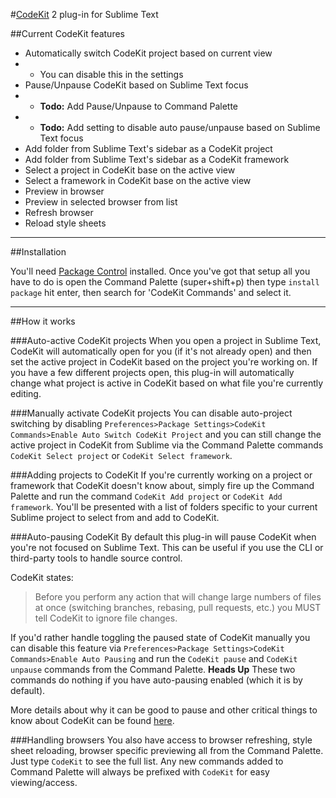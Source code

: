#[CodeKit](https://incident57.com/codekit/) 2 plug-in for Sublime Text

##Current CodeKit features
- Automatically switch CodeKit project based on current view
- - You can disable this in the settings
- Pause/Unpause CodeKit based on Sublime Text focus
- - __Todo:__ Add Pause/Unpause to Command Palette
- - __Todo:__ Add setting to disable auto pause/unpause based on Sublime Text focus
- Add folder from Sublime Text's sidebar as a CodeKit project
- Add folder from Sublime Text's sidebar as a CodeKit framework
- Select a project in CodeKit base on the active view
- Select a framework in CodeKit base on the active view
- Preview in browser
- Preview in selected browser from list
- Refresh browser
- Reload style sheets

----

##Installation

You'll need [Package Control](https://sublime.wbond.net/installation) installed. Once you've got that setup all you have to do is open the Command Palette (super+shift+p) then type `install package` hit enter, then search for 'CodeKit Commands' and select it.

----

##How it works

###Auto-active CodeKit projects
When you open a project in Sublime Text, CodeKit will automatically open for you (if it's not already open) and then set the active project in CodeKit based on the project you're working on. If you have a few different projects open, this plug-in will automatically change what project is active in CodeKit based on what file you're currently editing.

###Manually activate CodeKit projects
You can disable auto-project switching by disabling `Preferences>Package Settings>CodeKit Commands>Enable Auto Switch CodeKit Project` and you can still change the active project in CodeKit from Sublime via the Command Palette commands `CodeKit Select project` or `CodeKit Select framework`.

###Adding projects to CodeKit
If you're currently working on a project or framework that CodeKit doesn't know about, simply fire up the Command Palette and run the command `CodeKit Add project` or `CodeKit Add framework`. You'll be presented with a list of folders specific to your current Sublime project to select from and add to CodeKit.

###Auto-pausing CodeKit
By default this plug-in will pause CodeKit when you're not focused on Sublime Text. This can be useful if you use the CLI or third-party tools to handle source control.

CodeKit states:
>Before you perform any action that will change large numbers of files at once (switching branches, rebasing, pull requests, etc.) you MUST tell CodeKit to ignore file changes.

If you'd rather handle toggling the paused state of CodeKit manually you can disable this feature via `Preferences>Package Settings>CodeKit Commands>Enable Auto Pausing` and run the `CodeKit pause` and `CodeKit unpause` commands from the Command Palette. __Heads Up__ These two commands do nothing if you have auto-pausing enabled (which it is by default).

More details about why it can be good to pause and other critical things to know about CodeKit can be found [here](http://incident57.com/codekit/help.html#critical-things).

###Handling browsers
You also have access to browser refreshing, style sheet reloading, browser specific previewing all from the Command Palette. Just type `CodeKit` to see the full list. Any new commands added to Command Palette will always be prefixed with `CodeKit` for easy viewing/access.